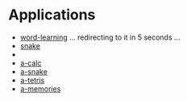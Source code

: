 <html>  
<head>  
  <meta charset="utf-8" />
  <meta http-equiv="cache-control" content="max-age=0"/>
  <meta http-equiv="cache-control" content="no-cache" />
  <meta http-equiv="expires" content="0" />
  <meta http-equiv="expires" content="Tue, 01 Jan 1980 1:00:00 GMT"/>
  <meta http-equiv="pragma" content="no-cache" />
  <meta name="viewport" content="width=350">
  <!--<meta http-equiv="refresh" content="0;url=word-learning/"> -->
</head>  
<body> 
  <h1>Applications</h1>
  <ul>
    <li>
      <a href="/word-learning">word-learning</a> ... redirecting to it in 5 seconds ...
      <script>
        window.setTimeout(() => window.location = '/word-learning', 5000);
      </script>
    </li>
    <li><a href="/snake">snake</a></li>
    <li></li>
    <li><a href="/a-calc">a-calc</a></li>
    <li><a href="/a-snake">a-snake</a></li>
    <li><a href="/a-tetris">a-tetris</a></li>
    <li><a href="/a-memories">a-memories</a></li>
  </ul>
</body>  
</html>  